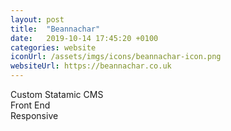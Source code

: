 ```yaml
---
layout: post
title:  "Beannachar"
date:   2019-10-14 17:45:20 +0100
categories: website
iconUrl: /assets/imgs/icons/beannachar-icon.png
websiteUrl: https://beannachar.co.uk
---
```


Custom Statamic CMS<br>
Front End<br>
Responsive
